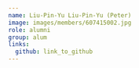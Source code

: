 ```yaml
---
name: Liu-Pin-Yu Liu-Pin-Yu (Peter) 
image: images/members/607415002.jpg 
role: alumni
group: alum
links:
  github: link_to_github 
---
```


